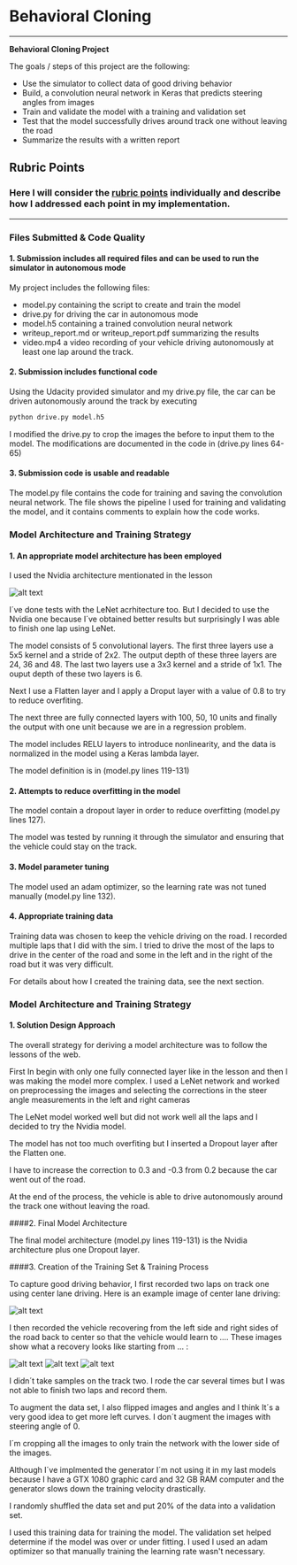 # **Behavioral Cloning** 

---

**Behavioral Cloning Project**

The goals / steps of this project are the following:
* Use the simulator to collect data of good driving behavior
* Build, a convolution neural network in Keras that predicts steering angles from images
* Train and validate the model with a training and validation set
* Test that the model successfully drives around track one without leaving the road
* Summarize the results with a written report


[//]: # (Image References)

[image1]: ./examples/placeholder.png "Model Visualization"
[image2]: ./examples/placeholder.png "Grayscaling"
[image3]: ./examples/placeholder_small.png "Recovery Image"
[image4]: ./examples/placeholder_small.png "Recovery Image"
[image5]: ./examples/placeholder_small.png "Recovery Image"
[image6]: ./examples/placeholder_small.png "Normal Image"
[image7]: ./examples/placeholder_small.png "Flipped Image"

## Rubric Points
### Here I will consider the [rubric points](https://review.udacity.com/#!/rubrics/432/view) individually and describe how I addressed each point in my implementation.  

---
### Files Submitted & Code Quality

#### 1. Submission includes all required files and can be used to run the simulator in autonomous mode

My project includes the following files:
* model.py containing the script to create and train the model
* drive.py for driving the car in autonomous mode
* model.h5 containing a trained convolution neural network 
* writeup_report.md or writeup_report.pdf summarizing the results
* video.mp4 a video recording of your vehicle driving autonomously at least one lap around the track.

#### 2. Submission includes functional code
Using the Udacity provided simulator and my drive.py file, the car can be driven autonomously around the track by executing 
```sh
python drive.py model.h5
```
I modified the drive.py to crop the images the before to input them to the model. The modifications are documented in the code in (drive.py lines 64-65)
#### 3. Submission code is usable and readable

The model.py file contains the code for training and saving the convolution neural network. The file shows the pipeline I used for training and validating the model, and it contains comments to explain how the code works.

### Model Architecture and Training Strategy

#### 1. An appropriate model architecture has been employed

I used the Nvidia architecture mentionated in the lesson

![alt text][image1]

I´ve done tests with the LeNet acrhitecture too. But I decided to use the Nvidia one because I´ve obtained better results but surprisingly I was able to finish one lap using LeNet.

The model consists of 5 convolutional layers. The first three layers use a 5x5 kernel and a stride of 2x2. The output depth of these three layers are 24, 36 and 48. The last two layers use a 3x3 kernel and a stride of 1x1. The ouput depth of these two layers is 6.

Next I use a Flatten layer and I apply a Droput layer with a value of 0.8 to try to reduce overfiting.

The next three are fully connected layers with 100, 50, 10 units and finally the output with one unit because we are in a regression problem.

The model includes RELU layers to introduce nonlinearity, and the data is normalized in the model using a Keras lambda layer.

The model definition is in (model.py lines 119-131)

#### 2. Attempts to reduce overfitting in the model

The model contain a dropout layer in order to reduce overfitting (model.py lines 127). 

The model was tested by running it through the simulator and ensuring that the vehicle could stay on the track.

#### 3. Model parameter tuning

The model used an adam optimizer, so the learning rate was not tuned manually (model.py line 132).

#### 4. Appropriate training data

Training data was chosen to keep the vehicle driving on the road. I recorded multiple laps that I did with the sim. I tried to drive the most of the laps to drive in the center of the road and some in the left and in the right of the road but it was very difficult.

For details about how I created the training data, see the next section. 

### Model Architecture and Training Strategy

#### 1. Solution Design Approach

The overall strategy for deriving a model architecture was to follow the lessons of the web. 

First In begin with only one fully connected layer like in the lesson and then I was making the model more complex. I used a LeNet network and worked on preprocessing the images and selecting the corrections in the steer angle measurements in the left and right cameras

The LeNet model worked well but did not work well all the laps and I decided to try the Nvidia model. 

The model has not too much overfiting but I inserted a Dropout layer after the Flatten one.

I have to increase the correction to 0.3 and -0.3 from 0.2 because the car went out of the road.

At the end of the process, the vehicle is able to drive autonomously around the track one without leaving the road.

####2. Final Model Architecture

The final model architecture (model.py lines 119-131) is the Nvidia architecture plus one Dropout layer.


####3. Creation of the Training Set & Training Process

To capture good driving behavior, I first recorded two laps on track one using center lane driving. Here is an example image of center lane driving:

![alt text][image2]

I then recorded the vehicle recovering from the left side and right sides of the road back to center so that the vehicle would learn to .... These images show what a recovery looks like starting from ... :

![alt text][image3]
![alt text][image4]
![alt text][image5]

I didn´t take samples on the track two. I rode the car several times but I was not able to finish two laps and record them.

To augment the data set, I also flipped images and angles and I think It´s a very good idea to get more left curves. I don´t augment the images with steering angle of 0.

I´m cropping all the images to only train the network with the lower side of the images.

Although I´ve implmented the generator I´m not using it in my last models because I have a GTX 1080 graphic card and 32 GB RAM computer and the generator slows down the training velocity drastically.

I randomly shuffled the data set and put 20% of the data into a validation set. 

I used this training data for training the model. The validation set helped determine if the model was over or under fitting. I used I used an adam optimizer so that manually training the learning rate wasn't necessary.
